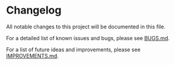 # Changelog

All notable changes to this project will be documented in this file.

For a detailed list of known issues and bugs, please see [BUGS.md](./docs/BUGS.md).

For a list of future ideas and improvements, please see [IMPROVEMENTS.md](./docs/IMPROVEMENTS.md).
